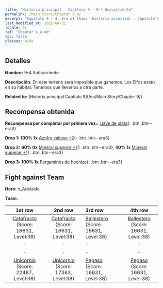 ```yaml
---
title: "Historia principal - Capítulo 9 - 9-4 Subcorriente"
permalink: /Main Story/Chapter 9_4/
excerpt: "Capítulo 9 - 4. Era of Chaos  Historia principal - Capítulo 9_4. 9-4 Subcorriente"
last_modified_at: 2021-04-21
locale: es
ref: "Chapter 9_4.md"
toc: false
classes: wide
---
```


## Detalles

 **Nombre:** 9-4 Subcorriente

 **Descripción:** En este terreno será imposible que ganemos. Los Elfos están en su hábitat. Tenemos que llevarlos a otra parte.

 **Related to:** [Historia principal Capítulo 9](/es/Main Story/Chapter 9/)

## Recompensa obtenida

 **Recompensa por completar por primera vez::** [Llave de plata](/es/Items/con_693/){: .btn .btn--era3}

 **Drop 1:** **100% 1x** [Azufre valioso +2](/es/Items/mat_29/){: .btn .btn--era3}

 **Drop 2:** **60% 0x** [Mineral superior +1](/es/Items/mat_19/){: .btn .btn--era3}, **40% 1x** [Mineral superior +1](/es/Items/mat_19/){: .btn .btn--era3}

 **Drop 3:** **100% 1x** [Pergaminos de hechizo](/es/Items/con_694/){: .btn .btn--era3}


## Fight against Team
 **Hero:** h_Adelaide

 **Team:**


  | 1st row | 2nd row | 3rd row | 4th row |
  |:----:|:----:|:----|:----:|
  | [Catafracto](/es/units/Cavalier/) (Score: 16631, Level:38)  | [Catafracto](/es/units/Cavalier/) (Score: 16631, Level:38)  | [Ballestero](/es/units/Marksman/) (Score: 16631, Level:38)  | [Ballestero](/es/units/Marksman/) (Score: 16631, Level:38)  |
  | - | - | - | - |
  | - | - | - | - |
  | [Unicornio](/es/units/Unicorn/) (Score: 22487, Level:38)  | [Unicornio](/es/units/Unicorn/) (Score: 17363, Level:38)  | [Pegaso](/es/units/Pegasus/) (Score: 16631, Level:38)  | [Pegaso](/es/units/Pegasus/) (Score: 16631, Level:38)  |


